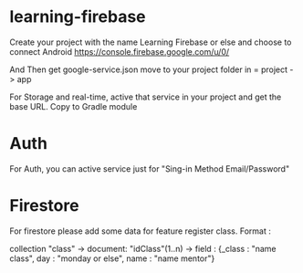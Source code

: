 # learning-firebase

Create your project with the name Learning Firebase or else and choose to connect Android
https://console.firebase.google.com/u/0/

And Then get google-service.json move to your project folder in = project -> app

For Storage and real-time, active that service in your project and get the base URL. Copy to Gradle module

# Auth
For Auth, you can active service just for "Sing-in Method Email/Password"

# Firestore
For firestore please add some data for feature register class.
Format :


collection "class" -> document: "idClass"(1..n) -> field : {_class : "name class", day : "monday or else", name : "name mentor"}
